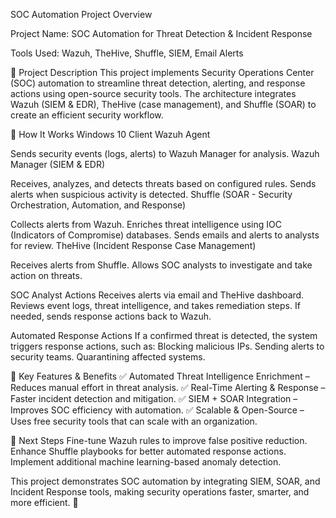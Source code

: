 SOC Automation Project Overview

Project Name: SOC Automation for Threat Detection & Incident Response

Tools Used: Wazuh, TheHive, Shuffle, SIEM, Email Alerts

📌 Project Description
This project implements Security Operations Center (SOC) automation to streamline threat detection, alerting, and response actions using open-source security tools. The architecture integrates Wazuh (SIEM & EDR), TheHive (case management), and Shuffle (SOAR) to create an efficient security workflow.


🔹 How It Works
Windows 10 Client Wazuh Agent


Sends security events (logs, alerts) to Wazuh Manager for analysis.
Wazuh Manager (SIEM & EDR)


Receives, analyzes, and detects threats based on configured rules.
Sends alerts when suspicious activity is detected.
Shuffle (SOAR - Security Orchestration, Automation, and Response)


Collects alerts from Wazuh.
Enriches threat intelligence using IOC (Indicators of Compromise) databases.
Sends emails and alerts to analysts for review.
TheHive (Incident Response Case Management)


Receives alerts from Shuffle.
Allows SOC analysts to investigate and take action on threats.

SOC Analyst Actions
Receives alerts via email and TheHive dashboard.
Reviews event logs, threat intelligence, and takes remediation steps.
If needed, sends response actions back to Wazuh.


Automated Response Actions
If a confirmed threat is detected, the system triggers response actions, such as:
Blocking malicious IPs.
Sending alerts to security teams.
Quarantining affected systems.

🔹 Key Features & Benefits
✅ Automated Threat Intelligence Enrichment – Reduces manual effort in threat analysis.
✅ Real-Time Alerting & Response – Faster incident detection and mitigation.
✅ SIEM + SOAR Integration – Improves SOC efficiency with automation.
✅ Scalable & Open-Source – Uses free security tools that can scale with an organization.


🔹 Next Steps
Fine-tune Wazuh rules to improve false positive reduction.
Enhance Shuffle playbooks for better automated response actions.
Implement additional machine learning-based anomaly detection.

This project demonstrates SOC automation by integrating SIEM, SOAR, and Incident Response tools, making security operations faster, smarter, and more efficient. 🚀
